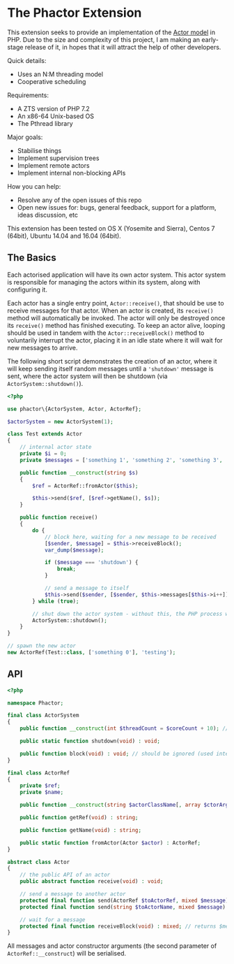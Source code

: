 # The Phactor Extension

This extension seeks to provide an implementation of the [Actor model](https://en.wikipedia.org/wiki/Actor_model) in PHP. Due to the size and complexity of this project, I am making an early-stage release of it, in hopes that it will attract the help of other developers.

Quick details:
 - Uses an N:M threading model
 - Cooperative scheduling

Requirements:
 - A ZTS version of PHP 7.2
 - An x86-64 Unix-based OS
 - The Pthread library

Major goals:
 - Stabilise things
 - Implement supervision trees
 - Implement remote actors
 - Implement internal non-blocking APIs

How you can help:
 - Resolve any of the open issues of this repo
 - Open new issues for: bugs, general feedback, support for a platform, ideas discussion, etc

This extension has been tested on OS X (Yosemite and Sierra), Centos 7 (64bit), Ubuntu 14.04 and 16.04 (64bit).

## The Basics

Each actorised application will have its own actor system. This actor system is responsible for managing the actors within its system, along with configuring it.

Each actor has a single entry point, `Actor::receive()`, that should be use to receive messages for that actor. When an actor is created, its `receive()` method will automatically be invoked. The actor will only be destroyed once its `receive()` method has finished executing. To keep an actor alive, looping should be used in tandem with the `Actor::receiveBlock()` method to voluntarily interrupt the actor, placing it in an idle state where it will wait for new messages to arrive.

The following short script demonstrates the creation of an actor, where it will keep sending itself random messages until a `'shutdown'` message is sent, where the actor system will then be shutdown (via `ActorSystem::shutdown()`).

```php
<?php

use phactor\{ActorSystem, Actor, ActorRef};

$actorSystem = new ActorSystem(1);

class Test extends Actor
{
    // internal actor state
    private $i = 0;
    private $messages = ['something 1', 'something 2', 'something 3', 'shutdown'];

    public function __construct(string $s)
    {
        $ref = ActorRef::fromActor($this);

        $this->send($ref, [$ref->getName(), $s]);
    }

    public function receive()
    {
        do {
            // block here, waiting for a new message to be received
            [$sender, $message] = $this->receiveBlock();
            var_dump($message);

            if ($message === 'shutdown') {
                break;
            }

            // send a message to itself
            $this->send($sender, [$sender, $this->messages[$this->i++]]);
        } while (true);

        // shut down the actor system - without this, the PHP process will not stop
        ActorSystem::shutdown();
    }
}

// spawn the new actor
new ActorRef(Test::class, ['something 0'], 'testing');
```

## API

```php
<?php

namespace Phactor;

final class ActorSystem
{
    public function __construct(int $threadCount = $coreCount + 10); // 10 async threads

    public static function shutdown(void) : void;

    public function block(void) : void; // should be ignored (used internally)
}

final class ActorRef
{
    private $ref;
    private $name;

    public function __construct(string $actorClassName[, array $ctorArgs[, string $actorName = '']]);

    public function getRef(void) : string;

    public function getName(void) : string;

    public static function fromActor(Actor $actor) : ActorRef;
}

abstract class Actor
{
    // the public API of an actor
    public abstract function receive(void) : void;

    // send a message to another actor
    protected final function send(ActorRef $toActorRef, mixed $message) : void;
    protected final function send(string $toActorName, mixed $message) : void;

    // wait for a message
    protected final function receiveBlock(void) : mixed; // returns $message
}
```

All messages and actor constructor arguments (the second parameter of `ActorRef::__construct`) will be serialised.
